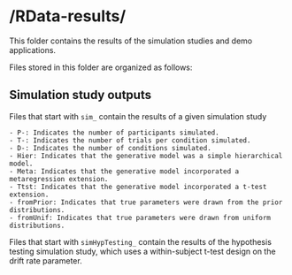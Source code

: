 # /RData-results/ 

This folder contains the results of the simulation studies and demo applications.

Files stored in this folder are organized as follows:

## Simulation study outputs

Files that start with `sim_` contain the results of a given simulation study

    - P-: Indicates the number of participants simulated.
    - T-: Indicates the number of trials per condition simulated.
    - D-: Indicates the number of conditions simulated.
    - Hier: Indicates that the generative model was a simple hierarchical model.
    - Meta: Indicates that the generative model incorporated a metaregression extension.
    - Ttst: Indicates that the generative model incorporated a t-test extension.
    - fromPrior: Indicates that true parameters were drawn from the prior distributions.
    - fromUnif: Indicates that true parameters were drawn from uniform distributions.

Files that start with `simHypTesting_` contain the results of the hypothesis testing simulation study, which uses a within-subject t-test design on the drift rate parameter.



